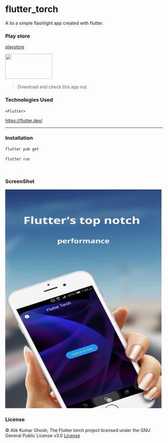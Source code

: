 # flutter_torch

A its a simple flashlight app created with flutter.

### Play store 
[playstore](https://play.google.com/store/apps/details?id=com.alikghosh.flutter_torch)

<a href="https://play.google.com/store/apps/details?id=com.alikghosh.flutter_torch"> <img src="https://play.google.com/intl/en_us/badges/static/images/badges/en_badge_web_generic.png" width="150" height="80"> </a>

> Download and check this app out 

### Technologies Used
` <Flutter> `

<a href="https://flutter.dev/"> https://flutter.dev/ </a>

---

### Installation

```
flutter pub get

flutter run
```
<br>

### ScreenShot

<img src="/assets/Screenshots/1.jpg" width="500" height="700">

 ### License
 
 © Alik Kumar Ghosh, The Flutter torch project licensed under the GNU General Public License v3.0 [License](https://github.com/Alik-Kumar-Ghosh/Flutter_Torch/blob/master/LICENSE)
